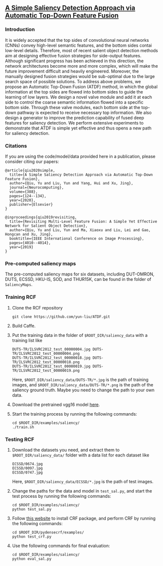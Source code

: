 ## [A Simple Saliency Detection Approach via Automatic Top-Down Feature Fusion](https://www.sciencedirect.com/science/article/pii/S0925231220300709) 

### Introduction

It is widely accepted that the top sides of convolutional neural networks (CNNs) convey high-level semantic features, and the bottom sides contai low-level details. Therefore, most of recent salient object detection methods aim at designing effective fusion strategies for side-output features. Although significant progress has been achieved in this direction, the network architectures become more and more complex, which will make the future improvement difficult and heavily engineered. Moreover, the manually designed fusion strategies would be sub-optimal due to the large search space of possible solutions. To address above problems, we propose an Automatic Top-Down Fusion (ATDF) method, in which the global information at the top sides are flowed into bottom sides to guide the learning of low layers. We design a novel valve module and add it at each side to control the coarse semantic information flowed into a specific bottom side. Through these valve modules, each bottom side at the top-down pathway is expected to receive necessary top information. We also design a generator to improve the prediction capability of fused deep features for saliency detection. We perform extensive experiments to demonstrate that ATDF is simple yet effective and thus opens a new path for saliency detection.

### Citations

If you are using the code/model/data provided here in a publication, please consider citing our papers:

    @article{qiu2020simple,
      title={A Simple Saliency Detection Approach via Automatic Top-Down Feature Fusion},
      author={Qiu, Yu and Liu, Yun and Yang, Hui and Xu, Jing},
      journal={Neurocomputing},
      volume={388},
      pages={124--134},
      year={2020},
      publisher={Elsevier}
    }
    
    @inproceedings{qiu2019revisiting,
      title={Revisiting Multi-Level Feature Fusion: A Simple Yet Effective Network for Salient Object Detection},
      author={Qiu, Yu and Liu, Yun and Ma, Xiaoxu and Liu, Lei and Gao, Hongcan and Xu, Jing},
      booktitle={IEEE International Conference on Image Processing},
      pages={4010--4014},
      year={2019}
    }
    
### Pre-computed saliency maps

The pre-computed saliency maps for six datasets, including DUT-OMRON, DUTS, ECSSD, HKU-IS, SOD, and THUR15K, can be found in the folder of `SaliencyMaps`.

### Training RCF

1. Clone the RCF repository
    ```Shell
    git clone https://github.com/yun-liu/ATDF.git
    ```
    
2. Build Caffe.

3. Put the training data in the folder of `$ROOT_DIR/saliency_data` with a training list like

    ```
    DUTS-TR/ILSVRC2012_test_00000004.jpg DUTS-TR/ILSVRC2012_test_00000004.png
    DUTS-TR/ILSVRC2012_test_00000018.jpg DUTS-TR/ILSVRC2012_test_00000018.png
    DUTS-TR/ILSVRC2012_test_00000019.jpg DUTS-TR/ILSVRC2012_test_00000019.png
    ```
   Here, `$ROOT_DIR/saliency_data/DUTS-TR/*.jpg` is the path of training images, and `$ROOT_DIR/saliency_data/DUTS-TR/*.png` is the path of the saliency ground truth. Maybe you need to change the path to your own data.


4. Download the pretrained vgg16 model [here](http://mftp.mmcheng.net/liuyun/rcf/model/5stage-vgg.caffemodel).

5. Start the training process by running the following commands:

    ```Shell
    cd $ROOT_DIR/examples/saliency/
    ./train.sh
    ```

### Testing RCF

1. Download the datasets you need, and extract them to `$ROOT_DIR/saliency_data/` folder with a data list for each dataset like

    ```
    ECSSD/0674.jpg
    ECSSD/0097.jpg
    ECSSD/0747.jpg
    ```
   Here, `$ROOT_DIR/saliency_data/ECSSD/*.jpg` is the path of test images.

2. Change the paths for the data and model in `test_sal.py`, and start the test process by running the following commands:

    ```Shell
    cd $ROOT_DIR/examples/saliency/
    python test_sal.py
    ```
    
3. Follow [this website](https://github.com/Andrew-Qibin/dss_crf) to install CRF package, and perform CRF by running the following commands:
    
    ```Shell
    cd $ROOT_DIR/pydensecrf/examples/
    python test_crf.py
    ```
    
4. Use the following commands for final evaluation:

    ```Shell
    cd $ROOT_DIR/examples/saliency/
    python eval_sal.py
    ```
